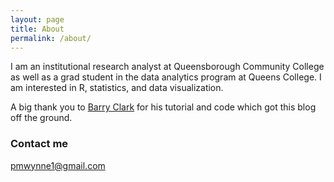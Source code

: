 ```yaml
---
layout: page
title: About
permalink: /about/
---
```


I am an institutional research analyst at Queensborough Community College as well as a grad student in the data analytics program at Queens College. I am interested in R, statistics, and data visualization.

A big thank you to [Barry Clark](http://www.smashingmagazine.com/2014/08/build-blog-jekyll-github-pages/) for his tutorial and code which got this blog off the ground. 


### Contact me

[pmwynne1@gmail.com](mailto:pmwynne1@gmail.com)
